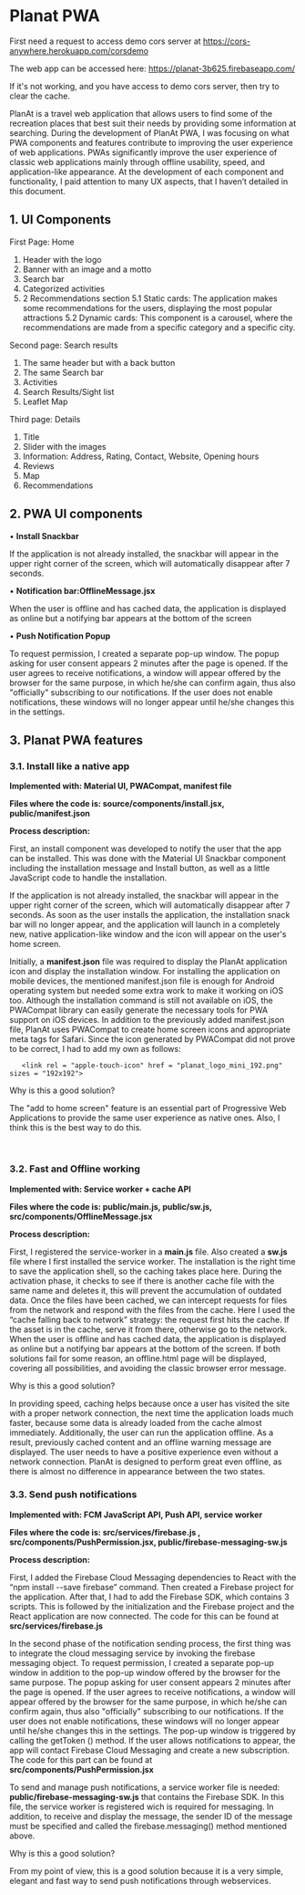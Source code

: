 # Planat PWA
First need a request to access demo cors server at https://cors-anywhere.herokuapp.com/corsdemo

The web app can be accessed here: https://planat-3b625.firebaseapp.com/

If it's not working, and you have access to demo cors server, then try to clear the cache.


PlanAt is a travel web application that allows users to find some of the recreation places that best suit their needs by providing some information at searching. 
During the development of PlanAt PWA, I was focusing on what PWA components and features contribute to improving the user experience of web applications. PWAs significantly improve the user experience of classic web applications mainly through offline usability, speed, and application-like appearance. At the development of each component and functionality, I paid attention to many UX aspects, that I haven’t detailed in this document. 

## 1.	UI Components

First Page: Home
  1. Header with the logo
  2. Banner with an image and a motto
  3. Search bar
  4. Categorized activities
  5. 2 Recommendations section
  5.1 Static cards: The application makes some recommendations for the users, displaying the most popular attractions
  5.2 Dynamic cards: This component is a carousel, where the recommendations are made from a specific category and a specific city.
    
Second page: Search results
  1. The same header but with a back button
  2. The same Search bar
  3. Activities 
  4. Search Results/Sight list
  5. Leaflet Map
    
Third page: Details
  1. Title
  2. Slider with the images
  3. Information: Address, Rating, Contact, Website, Opening hours
  4. Reviews
  5. Map
  6. Recommendations

## 2.	PWA UI components

   •	**Install Snackbar**
      
   If the application is not already installed, the snackbar will appear in the upper right corner of the screen, which will automatically disappear after 7 seconds.

   •	**Notification bar:OfflineMessage.jsx**
   
   When the user is offline and has cached data, the application is displayed as online but a notifying bar appears at the bottom of the screen

  •  **Push Notification Popup**
      
   To request permission, I created a separate pop-up window. The popup asking for user consent appears 2 minutes after the page is opened. If the user agrees to         receive notifications, a window will appear offered by the browser for the same purpose, in which he/she can confirm again, thus also "officially" subscribing to       our notifications. If the user does not enable notifications, these windows will no longer appear until he/she changes this in the settings.

## 3.	Planat PWA features


### 3.1.	Install like a native app
   
   __Implemented with: Material UI, PWACompat, manifest file__
   
   __Files where the code is: source/components/install.jsx, public/manifest.json__
   
   __Process description:__
   
   First, an install component was developed to notify the user that the app can be installed. This was done with the Material UI Snackbar component including the         installation message and Install button, as well as a little JavaScript code to handle the installation.
    
   If the application is not already installed, the snackbar will appear in the upper right corner of the screen, which will automatically disappear after 7 seconds.     As soon as the user installs the application, the installation snack bar will no longer appear, and the application will launch in a completely new, native             application-like window and the icon will appear on the user's home screen.
    
   Initially, a __manifest.json__ file was required to display the PlanAt application icon and display the installation window. For installing the application on         mobile devices, the mentioned manifest.json file is enough for Android operating system but needed some extra work to make it working on iOS too. Although the         installation command is still not available on iOS, the PWACompat library can easily generate the necessary tools for PWA support on iOS devices. In addition to       the previously added manifest.json file, PlanAt uses PWACompat to create home screen icons and appropriate meta tags for Safari. Since the icon generated by           PWACompat did not prove to be correct, I had to add my own as follows:
    
       <link rel = "apple-touch-icon" href = "planat_logo_mini_192.png" sizes = "192x192">
    
  Why is this a good solution?
  
  The "add to home screen" feature is an essential part of Progressive Web Applications to provide the same user experience as native ones. Also, I think this is the     best way to do this.


 
  ### 3.2. Fast and Offline working
  
  __Implemented with: Service worker + cache API__
  
  __Files where the code is: public/main.js, public/sw.js, src/components/OfflineMessage.jsx__
  
  __Process description:__
  
   First, I registered the service-worker in a __main.js__ file. Also created a __sw.js__ file where I first installed the service worker. The installation is the       right time to save the application shell, so the caching takes place here. During the activation phase, it checks to see if there is another cache file with the       same name and deletes it, this will prevent the accumulation of outdated data. Once the files have been cached, we can intercept requests for files from the           network and respond with the files from the cache. Here I used the “cache falling back to network” strategy: the request first hits the cache. If the asset is in       the cache, serve it from there, otherwise go to the network. When the user is offline and has cached data, the application is displayed as online but a notifying       bar appears at the bottom of the screen. If both solutions fail for some reason, an offline.html page will be displayed, covering all possibilities, and avoiding       the classic browser error message.
    
 Why is this a good solution?
 
In providing speed, caching helps because once a user has visited the site with a proper network connection, the next time the application loads much faster,        because some data is already loaded from the cache almost immediately. Additionally, the user can run the application offline. As a result, previously cached          content and an offline warning message are displayed. The user needs to have a positive experience even without a network connection. PlanAt is designed to perform      great even offline, as there is almost no difference in appearance between the two states.



  ### 3.3. Send push notifications

  __Implemented with: FCM JavaScript API, Push API, service worker__
  
  __Files where the code is: src/services/firebase.js , src/components/PushPermission.jsx, public/firebase-messaging-sw.js__
  
  __Process description:__
  
   First, I added the Firebase Cloud Messaging dependencies to React with the “npm install --save firebase” command. Then created a Firebase project for the               application. After that, I had to add the Firebase SDK, which contains 3 scripts. This is followed by the initialization and the Firebase project and the React         application are now connected. The code for this can be found at __src/services/firebase.js__

   In the second phase of the notification sending process, the first thing was to integrate the cloud messaging service by invoking the firebase messaging object. To     request permission, I created a separate pop-up window in addition to the pop-up window offered by the browser for the same purpose. The popup asking for user         consent appears 2 minutes after the page is opened. If the user agrees to receive notifications, a window will appear offered by the browser for the same purpose,     in which he/she can confirm again, thus also "officially" subscribing to our notifications. If the user does not enable notifications, these windows will no longer     appear until he/she changes this in the settings. The pop-up window is triggered by calling the getToken () method. If the user allows notifications to appear,         the app will contact Firebase Cloud Messaging and create a new subscription. The code for this part can be found at __src/components/PushPermission.jsx__

   To send and manage push notifications, a service worker file is needed: __public/firebase-messaging-sw.js__ that contains the Firebase SDK. In this file, the           service worker is registered wich is required for messaging. In addition, to receive and display the message, the sender ID of the message must be specified and       called the firebase.messaging() method mentioned above.

Why is this a good solution?

From my point of view, this is a good solution because it is a very simple, elegant and fast way to send push notifications through webservices.

